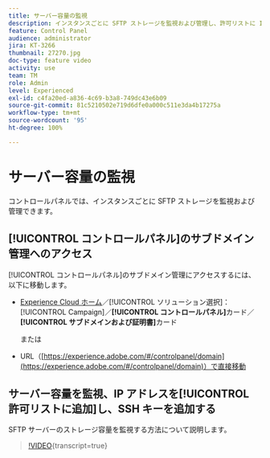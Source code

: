 ```yaml
---
title: サーバー容量の監視
description: インスタンスごとに SFTP ストレージを監視および管理し、許可リストに IP アドレスを追加する方法について説明します。
feature: Control Panel
audience: administrator
jira: KT-3266
thumbnail: 27270.jpg
doc-type: feature video
activity: use
team: TM
role: Admin
level: Experienced
exl-id: c4fa20ed-a836-4c69-b3a8-749dc43e6b09
source-git-commit: 81c5210502e719d6dfe0a000c511e3da4b17275a
workflow-type: tm+mt
source-wordcount: '95'
ht-degree: 100%

---
```


# サーバー容量の監視

コントロールパネルでは、インスタンスごとに SFTP ストレージを監視および管理できます。

## [!UICONTROL コントロールパネル]のサブドメイン管理へのアクセス

[!UICONTROL コントロールパネル]のサブドメイン管理にアクセスするには、以下に移動します。

* [Experience Cloud ホーム](https://experience.adobe.com/#/home)／[!UICONTROL ソリューション選択]：[!UICONTROL Campaign]／**[!UICONTROL コントロールパネル]**&#x200B;カード／**[!UICONTROL サブドメインおよび証明書]**&#x200B;カード

  または
* URL（[https://experience.adobe.com/#/controlpanel/domain](https://experience.adobe.com/#/controlpanel/domain)）で直接移動

## サーバー容量を監視、IP アドレスを[!UICONTROL 許可リストに追加]し、SSH キーを追加する

SFTP サーバーのストレージ容量を監視する方法について説明します。

>[!VIDEO](https://video.tv.adobe.com/v/329488?learn=on&captions=jpn){transcript=true}
